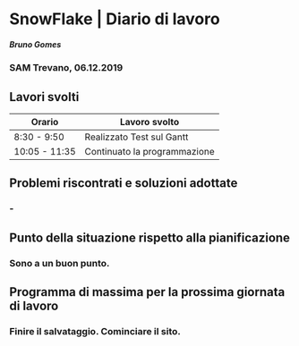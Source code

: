 # SnowFlake | Diario di lavoro
##### Bruno Gomes
### SAM Trevano, 06.12.2019

## Lavori svolti


|Orario        |Lavoro svolto                 |
|--------------|------------------------------|
|8:30 - 9:50 |Realizzato Test sul Gantt  |
|10:05 - 11:35 |Continuato la programmazione  |

##  Problemi riscontrati e soluzioni adottate
### -

##  Punto della situazione rispetto alla pianificazione
### Sono a un buon punto.

## Programma di massima per la prossima giornata di lavoro
### Finire il salvataggio. Cominciare il sito.